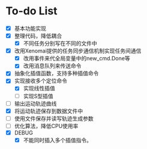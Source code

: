 To-do List
==============

- [x] 基本功能实现
- [x] 整理代码，降低耦合
    - [x] 不同任务分别写在不同的文件中
- [x] 改用Xenomai提供的任务同步通信机制实现任务间通信
    - [x] 改用事件来代全局变量中的new_cmd.Done等
    - [x] 改用消息队列来传送命令
- [x] 抽象化插值函数，支持多种插值命令
- [x] 实现接收多个定位命令
    - [x] 实现线性插值
    - [ ] 实现S型插值
- [ ] 输出运动轨迹曲线
- [x] 将运动轨迹保存到数据文件中
- [ ] 使用文件保存并读写轨迹生成参数
- [ ] 优化算法，降低CPU使用率
- [x] DEBUG
    - [x] 不能同时插入多个插值指令。